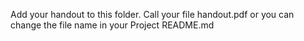 Add your handout to this folder. Call your file handout.pdf or you can change the file name in your Project README.md
